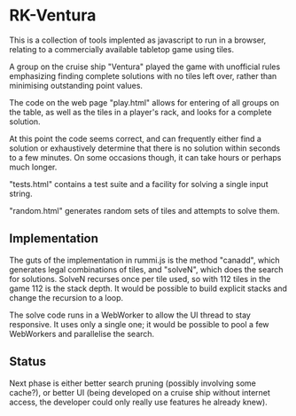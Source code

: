 # RK-Ventura

This is a collection of tools implented as javascript to run in a browser, relating
to a commercially available tabletop game using tiles.

A group on the cruise ship "Ventura" played the game with unofficial rules emphasizing
finding complete solutions with no tiles left over, rather than minimising outstanding
point values.

The code on the web page "play.html" allows for entering of all groups on the table, as
well as the tiles in a player's rack, and looks for a complete solution.

At this point the code seems correct, and can frequently either find a solution or
exhaustively determine that there is no solution within seconds to a few minutes. On some
occasions though, it can take hours or perhaps much longer.

"tests.html" contains a test suite and a facility for solving a single input string.

"random.html" generates random sets of tiles and attempts to solve them.

## Implementation

The guts of the implementation in rummi.js is the method "canadd", which generates legal
combinations of tiles, and "solveN", which does the search for solutions. SolveN recurses once
per tile used, so with 112 tiles in the game 112 is the stack depth. It would be possible to
build explicit stacks and change the recursion to a loop.

The solve code runs in a WebWorker to allow the UI thread to stay responsive. It uses only a single
one; it would be possible to pool a few WebWorkers and parallelise the search.

## Status

Next phase is either better search pruning (possibly involving some cache?), or better UI
(being developed on a cruise ship without internet access, the developer could only really
use features he already knew).

